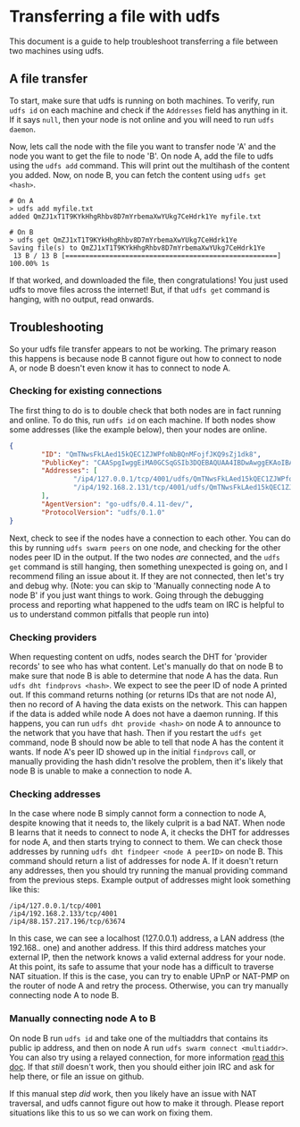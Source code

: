 # Transferring a file with udfs
This document is a guide to help troubleshoot transferring a file between two
machines using udfs.

## A file transfer
To start, make sure that udfs is running on both machines. To verify, run `udfs
id` on each machine and check if the `Addresses` field has anything in it. If
it says `null`, then your node is not online and you will need to run `udfs
daemon`.

Now, lets call the node with the file you want to transfer node 'A' and the
node you want to get the file to node 'B'. On node A, add the file to udfs
using the `udfs add` command. This will print out the multihash of the content
you added. Now, on node B, you can fetch the content using `udfs get <hash>`.

```
# On A
> udfs add myfile.txt
added QmZJ1xT1T9KYkHhgRhbv8D7mYrbemaXwYUkg7CeHdrk1Ye myfile.txt

# On B
> udfs get QmZJ1xT1T9KYkHhgRhbv8D7mYrbemaXwYUkg7CeHdrk1Ye
Saving file(s) to QmZJ1xT1T9KYkHhgRhbv8D7mYrbemaXwYUkg7CeHdrk1Ye
 13 B / 13 B [=====================================================] 100.00% 1s
 ```

If that worked, and downloaded the file, then congratulations! You just used
udfs to move files across the internet! But, if that `udfs get` command is
hanging, with no output, read onwards.

## Troubleshooting

So your udfs file transfer appears to not be working. The primary reason this
happens is because node B cannot figure out how to connect to node A, or node B
doesn't even know it has to connect to node A. 

### Checking for existing connections 

The first thing to do is to double check that both nodes are in fact running
and online. To do this, run `udfs id` on each machine. If both nodes show some
addresses (like the example below), then your nodes are online.

```json
{
        "ID": "QmTNwsFkLAed15kQEC1ZJWPfoNbBQnMFojfJKQ9sZj1dk8",
        "PublicKey": "CAASpgIwggEiMA0GCSqGSIb3DQEBAQUAA4IBDwAwggEKAoIBAQDZb6znj3LQZKP1+X81exf+vbnqNCMtHjZ5RKTCm7Fytnfe+AI1fhs9YbZdkgFkM1HLxmIOLQj2bMXPIGxUM+EnewN8tWurx4B3+lR/LWNwNYcCFL+jF2ltc6SE6BC8kMLEZd4zidOLPZ8lIRpd0x3qmsjhGefuRwrKeKlR4tQ3C76ziOms47uLdiVVkl5LyJ5+mn4rXOjNKt/oy2O4m1St7X7/yNt8qQgYsPfe/hCOywxCEIHEkqmil+vn7bu4RpAtsUzCcBDoLUIWuU3i6qfytD05hP8Clo+at+l//ctjMxylf3IQ5qyP+yfvazk+WHcsB0tWueEmiU5P2nfUUIR3AgMBAAE=",
        "Addresses": [
                "/ip4/127.0.0.1/tcp/4001/udfs/QmTNwsFkLAed15kQEC1ZJWPfoNbBQnMFojfJKQ9sZj1dk8",
                "/ip4/192.168.2.131/tcp/4001/udfs/QmTNwsFkLAed15kQEC1ZJWPfoNbBQnMFojfJKQ9sZj1dk8",
        ],
        "AgentVersion": "go-udfs/0.4.11-dev/",
        "ProtocolVersion": "udfs/0.1.0"
}
```

Next, check to see if the nodes have a connection to each other. You can do this
by running `udfs swarm peers` on one node, and checking for the other nodes
peer ID in the output. If the two nodes *are* connected, and the `udfs get`
command is still hanging, then something unexpected is going on, and I
recommend filing an issue about it. If they are not connected, then let's try
and debug why. (Note: you can skip to 'Manually connecting node A to node B' if
you just want things to work. Going through the debugging process and reporting
what happened to the udfs team on IRC is helpful to us to understand common
pitfalls that people run into)

### Checking providers
When requesting content on udfs, nodes search the DHT for 'provider records' to
see who has what content. Let's manually do that on node B to make sure that
node B is able to determine that node A has the data. Run `udfs dht findprovs
<hash>`. We expect to see the peer ID of node A printed out. If this command
returns nothing (or returns IDs that are not node A), then no record of A
having the data exists on the network. This can happen if the data is added
while node A does not have a daemon running. If this happens, you can run `udfs
dht provide <hash>` on node A to announce to the network that you have that
hash. Then if you restart the `udfs get` command, node B should now be able
to tell that node A has the content it wants. If node A's peer ID showed up in
the initial `findprovs` call, or manually providing the hash didn't resolve the
problem, then it's likely that node B is unable to make a connection to node A.

### Checking addresses

In the case where node B simply cannot form a connection to node A, despite
knowing that it needs to, the likely culprit is a bad NAT. When node B learns
that it needs to connect to node A, it checks the DHT for addresses for node A,
and then starts trying to connect to them. We can check those addresses by
running `udfs dht findpeer <node A peerID>` on node B. This command should
return a list of addresses for node A. If it doesn't return any addresses, then
you should try running the manual providing command from the previous steps. 
Example output of addresses might look something like this:

```
/ip4/127.0.0.1/tcp/4001
/ip4/192.168.2.133/tcp/4001
/ip4/88.157.217.196/tcp/63674
```

In this case, we can see a localhost (127.0.0.1) address, a LAN address (the
192.168.*.* one) and another address. If this third address matches your
external IP, then the network knows a valid external address for your node. At
this point, its safe to assume that your node has a difficult to traverse NAT
situation. If this is the case, you can try to enable UPnP or NAT-PMP on the
router of node A and retry the process. Otherwise, you can try manually
connecting node A to node B.

### Manually connecting node A to B 

On node B run `udfs id` and take one of the multiaddrs that contains its public
ip address, and then on node A run `udfs swarm connect <multiaddr>`.  You can
also try using a relayed connection, for more information [read this
doc](./experimental-features.md#circuit-relay). If that *still* doesn't work,
then you should either join IRC and ask for help there, or file an issue on
github.

If this manual step *did* work, then you likely have an issue with NAT
traversal, and udfs cannot figure out how to make it through. Please report
situations like this to us so we can work on fixing them.
